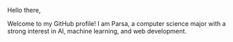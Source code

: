 Hello there,

Welcome to my GitHub profile! I am Parsa, a computer science major with a strong interest in AI, machine learning, and web development.
